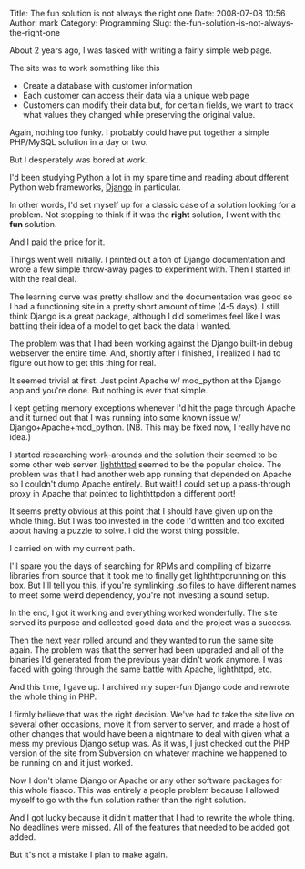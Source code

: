 Title: The fun solution is not always the right one
Date: 2008-07-08 10:56
Author: mark
Category: Programming
Slug: the-fun-solution-is-not-always-the-right-one

About 2 years ago, I was tasked with writing a fairly simple web page.

</p>

The site was to work something like this

</p>

-   Create a database with customer information
-   Each customer can access their data via a unique web page
-   Customers can modify their data but, for certain fields, we want to
    track what values they changed while preserving the original value.

</p>

Again, nothing too funky. I probably could have put together a simple
PHP/MySQL solution in a day or two.

</p>

But I desperately was bored at work.

</p>

I'd been studying Python a lot in my spare time and reading about
dfferent Python web frameworks, [Django][] in particular.

</p>

In other words, I'd set myself up for a classic case of a solution
looking for a problem. Not stopping to think if it was the **right**
solution, I went with the **fun** solution.

</p>

And I paid the price for it.

</p>

Things went well initially. I printed out a ton of Django documentation
and wrote a few simple throw-away pages to experiment with. Then I
started in with the real deal.

</p>

The learning curve was pretty shallow and the documentation was good so
I had a functioning site in a pretty short amount of time (4-5 days). I
still think Django is a great package, although I did sometimes feel
like I was battling their idea of a model to get back the data I wanted.

</p>

The problem was that I had been working against the Django built-in
debug webserver the entire time. And, shortly after I finished, I
realized I had to figure out how to get this thing for real.

</p>

It seemed trivial at first. Just point Apache w/ mod\_python at the
Django app and you're done. But nothing is ever that simple.

</p>

I kept getting memory exceptions whenever I'd hit the page through
Apache and it turned out that I was running into some known issue w/
Django+Apache+mod\_python. (NB. This may be fixed now, I really have no
idea.)

</p>

I started researching work-arounds and the solution their seemed to be
some other web server. [lighthttpd][] seemed to be the popular choice.
The problem was that I had another web app running that depended on
Apache so I couldn't dump Apache entirely. But wait! I could set up a
pass-through proxy in Apache that pointed to lighthttpdon a different
port!

</p>

It seems pretty obvious at this point that I should have given up on the
whole thing. But I was too invested in the code I'd written and too
excited about having a puzzle to solve. I did the worst thing possible.

</p>

I carried on with my current path.

</p>

I'll spare you the days of searching for RPMs and compiling of bizarre
libraries from source that it took me to finally get lighthttpdrunning
on this box. But I'll tell you this, if you're symlinking .so files to
have different names to meet some weird dependency, you're not investing
a sound setup.

</p>

In the end, I got it working and everything worked wonderfully. The site
served its purpose and collected good data and the project was a
success.

</p>

Then the next year rolled around and they wanted to run the same site
again. The problem was that the server had been upgraded and all of the
binaries I'd generated from the previous year didn't work anymore. I was
faced with going through the same battle with Apache, lighthttpd, etc.

</p>

And this time, I gave up. I archived my super-fun Django code and
rewrote the whole thing in PHP.

</p>

I firmly believe that was the right decision. We've had to take the site
live on several other occasions, move it from server to server, and made
a host of other changes that would have been a nightmare to deal with
given what a mess my previous Django setup was. As it was, I just
checked out the PHP version of the site from Subversion on whatever
machine we happened to be running on and it just worked.

</p>

Now I don't blame Django or Apache or any other software packages for
this whole fiasco. This was entirely a people problem because I allowed
myself to go with the fun solution rather than the right solution.

</p>

And I got lucky because it didn't matter that I had to rewrite the whole
thing. No deadlines were missed. All of the features that needed to be
added got added.

</p>

But it's not a mistake I plan to make again.

</p>

  [Django]: http://www.djangoproject.com
  [lighthttpd]: http://www.lighttpd.net
